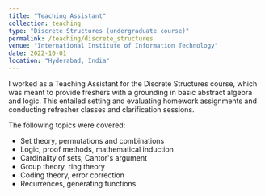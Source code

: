 ```yaml
---
title: "Teaching Assistant"
collection: teaching
type: "Discrete Structures (undergraduate course)"
permalink: /teaching/discrete_structures
venue: "International Institute of Information Technology"
date: 2022-10-01
location: "Hyderabad, India"
---
```


I worked as a Teaching Assistant for the Discrete Structures course, which was meant to provide freshers with a grounding in basic abstract algebra and logic. This entailed setting and evaluating homework assignments and conducting refresher classes and clarification sessions.

The following topics were covered:

* Set theory, permutations and combinations
* Logic, proof methods, mathematical induction
* Cardinality of sets, Cantor's argument
* Group theory, ring theory
* Coding theory, error correction
* Recurrences, generating functions